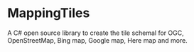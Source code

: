 # MappingTiles
A C# open source library to create the tile schemal for OGC, OpenStreetMap, Bing map, Google map, Here map and more.
